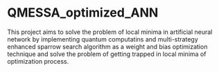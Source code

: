 # QMESSA_optimized_ANN
This project aims to solve the problem of local minima in artificial neural network by implementing quantum computatins and multi-strategy enhanced sparrow search algorithm as a weight and bias optimization technique and solve the problem of getting trapped in local minima of optimization process.
